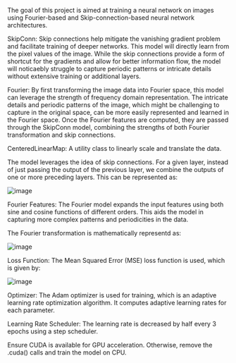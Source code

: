 
The goal of this project is aimed at training a neural network on images using Fourier-based and Skip-connection-based neural network architectures.

SkipConn: Skip connections help mitigate the vanishing gradient problem and facilitate training of deeper networks. This model will directly learn from the pixel values of the image. While the skip connections provide a form of shortcut for the gradients and allow for better information flow, the model will noticaebly struggle to capture periodic patterns or intricate details without extensive training or additional layers.

Fourier: By first transforming the image data into Fourier space, this model can leverage the strength of frequency domain representation. The intricate details and periodic patterns of the image, which might be challenging to capture in the original space, can be more easily represented and learned in the Fourier space. Once the Fourier features are computed, they are passed through the SkipConn model, combining the strengths of both Fourier transformation and skip connections.

CenteredLinearMap: A utility class to linearly scale and translate the data.

The model leverages the idea of skip connections. For a given layer, instead of just passing the output of the previous layer, we combine the outputs of one or more preceding layers. 
This can be represented as:

![image](https://github.com/samjsnn/Image-Training-Neural-Network/assets/106383967/fc7a2ecd-e0a8-4e4d-ba8a-b067d48d74f9)

Fourier Features: The Fourier model expands the input features using both sine and cosine functions of different orders. This aids the model in capturing more complex patterns and periodicities in the data. 

The Fourier transformation is mathematically representd as:

![image](https://github.com/samjsnn/Image-Training-Neural-Network/assets/106383967/ce4ca45a-8ca0-47d7-ad60-8e49a67b402c)


Loss Function: The Mean Squared Error (MSE) loss function is used, which is given by:

![image](https://github.com/samjsnn/Image-Training-Neural-Network/assets/106383967/533e2777-164e-4a3b-a236-7f8a80caed48)


Optimizer: The Adam optimizer is used for training, which is an adaptive learning rate optimization algorithm. It computes adaptive learning rates for each parameter.

Learning Rate Scheduler: The learning rate is decreased by half every 3 epochs using a step scheduler.


Ensure CUDA is available for GPU acceleration. Otherwise, remove the .cuda() calls and train the model on CPU.
